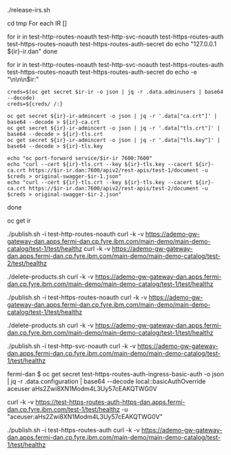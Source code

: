./release-irs.sh

cd tmp
For each IR []

for ir in test-http-routes-noauth test-http-svc-noauth test-https-routes-auth test-https-routes-noauth test-https-routes-auth-secret
do
    echo "127.0.0.1 ${ir}-ir.dan"
done


for ir in test-http-routes-noauth test-http-svc-noauth test-https-routes-auth test-https-routes-noauth test-https-routes-auth-secret
do
    echo -e "\n\n\n$ir:"

    creds=$(oc get secret $ir-ir -o json | jq -r .data.adminusers | base64 --decode)
    creds=${creds/ /:}

    oc get secret ${ir}-ir-admincert -o json | jq -r '.data["ca.crt"]' | base64 --decode > ${ir}-ca.crt
    oc get secret ${ir}-ir-admincert -o json | jq -r '.data["tls.crt"]' | base64 --decode > ${ir}-tls.crt
    oc get secret ${ir}-ir-admincert -o json | jq -r '.data["tls.key"]' | base64 --decode > ${ir}-tls.key

    echo "oc port-forward service/$ir-ir 7600:7600"
    echo "curl --cert ${ir}-tls.crt --key ${ir}-tls.key --cacert ${ir}-ca.crt https://$ir-ir.dan:7600/apiv2/rest-apis/test-1/document -u $creds > original-swagger-$ir-1.json"
    echo "curl --cert ${ir}-tls.crt --key ${ir}-tls.key --cacert ${ir}-ca.crt https://$ir-ir.dan:7600/apiv2/rest-apis/test-2/document -u $creds > original-swagger-$ir-2.json"

done



oc get ir



./publish.sh -i test-http-routes-noauth
curl -k -v https://ademo-gw-gateway-dan.apps.fermi-dan.cp.fyre.ibm.com/main-demo/main-demo-catalog/test-1/test/healthz
curl -k -v https://ademo-gw-gateway-dan.apps.fermi-dan.cp.fyre.ibm.com/main-demo/main-demo-catalog/test-2/test/healthz


./delete-products.sh 
curl -k -v https://ademo-gw-gateway-dan.apps.fermi-dan.cp.fyre.ibm.com/main-demo/main-demo-catalog/test-1/test/healthz

./publish.sh -i test-https-routes-noauth
curl -k -v https://ademo-gw-gateway-dan.apps.fermi-dan.cp.fyre.ibm.com/main-demo/main-demo-catalog/test-1/test/healthz

./delete-products.sh 
curl -k -v https://ademo-gw-gateway-dan.apps.fermi-dan.cp.fyre.ibm.com/main-demo/main-demo-catalog/test-1/test/healthz

./publish.sh -i test-http-svc-noauth
curl -k -v https://ademo-gw-gateway-dan.apps.fermi-dan.cp.fyre.ibm.com/main-demo/main-demo-catalog/test-1/test/healthz


fermi-dan $ oc get secret test-https-routes-auth-ingress-basic-auth -o json | jq -r .data.configuration | base64 --decode
local::basicAuthOverride aceuser aHs2Zwi8XN1Modm4L3Uy57cEAKQTWG0V

curl -k -v https://test-https-routes-auth-https-dan.apps.fermi-dan.cp.fyre.ibm.com/test-1/test/healthz -u "aceuser:aHs2Zwi8XN1Modm4L3Uy57cEAKQTWG0V"

./publish.sh -i test-https-routes-auth
curl -k -v https://ademo-gw-gateway-dan.apps.fermi-dan.cp.fyre.ibm.com/main-demo/main-demo-catalog/test-1/test/healthz


